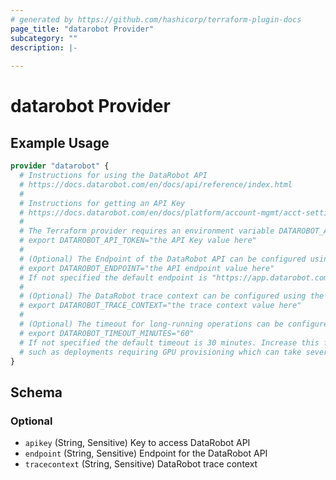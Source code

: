 ```yaml
---
# generated by https://github.com/hashicorp/terraform-plugin-docs
page_title: "datarobot Provider"
subcategory: ""
description: |-
  
---
```


# datarobot Provider



## Example Usage

```terraform
provider "datarobot" {
  # Instructions for using the DataRobot API
  # https://docs.datarobot.com/en/docs/api/reference/index.html
  #
  # Instructions for getting an API Key
  # https://docs.datarobot.com/en/docs/platform/account-mgmt/acct-settings/api-key-mgmt.html#api-key-management
  #
  # The Terraform provider requires an environment variable DATAROBOT_API_TOKEN
  # export DATAROBOT_API_TOKEN="the API Key value here"
  # 
  # (Optional) The Endpoint of the DataRobot API can be configured using the environment variable 
  # export DATAROBOT_ENDPOINT="the API endpoint value here"
  # If not specified the default endpoint is "https://app.datarobot.com/api/v2"
  #
  # (Optional) The DataRobot trace context can be configured using the environment variable
  # export DATAROBOT_TRACE_CONTEXT="the trace context value here"
  #
  # (Optional) The timeout for long-running operations can be configured using the environment variable
  # export DATAROBOT_TIMEOUT_MINUTES="60"
  # If not specified the default timeout is 30 minutes. Increase this for operations that may take longer,
  # such as deployments requiring GPU provisioning which can take several hours.
}
```

<!-- schema generated by tfplugindocs -->
## Schema

### Optional

- `apikey` (String, Sensitive) Key to access DataRobot API
- `endpoint` (String, Sensitive) Endpoint for the DataRobot API
- `tracecontext` (String, Sensitive) DataRobot trace context
